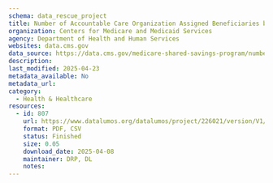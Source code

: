 ```yaml
---
schema: data_rescue_project 
title: Number of Accountable Care Organization Assigned Beneficiaries by County
organization: Centers for Medicare and Medicaid Services
agency: Department of Health and Human Services
websites: data.cms.gov
data_source: https://data.cms.gov/medicare-shared-savings-program/number-of-accountable-care-organization-assigned-beneficiaries-by-county
description: 
last_modified: 2025-04-23
metadata_available: No
metadata_url: 
category:
  - Health & Healthcare 
resources:
  - id: 807
    url: https://www.datalumos.org/datalumos/project/226021/version/V1/view
    format: PDF, CSV
    status: Finished
    size: 0.05
    download_date: 2025-04-08
    maintainer: DRP, DL
    notes: 
---
```

